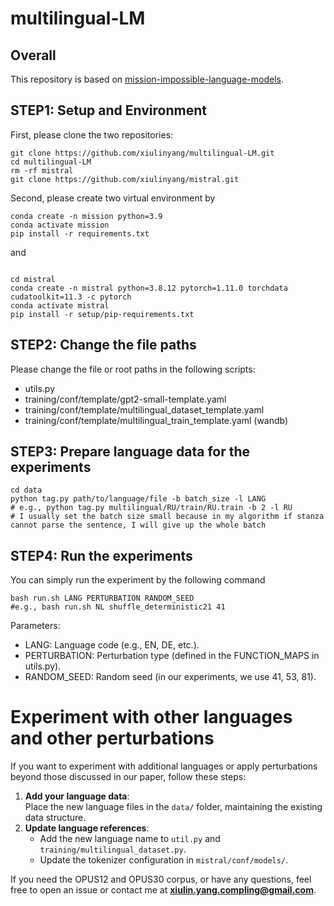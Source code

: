 # multilingual-LM

## Overall
This repository is based on [mission-impossible-language-models](https://github.com/jkallini/mission-impossible-language-models).

## STEP1: Setup and Environment
First, please clone the two repositories:
```commandline
git clone https://github.com/xiulinyang/multilingual-LM.git
cd multilingual-LM
rm -rf mistral
git clone https://github.com/xiulinyang/mistral.git
```
Second, please create two virtual environment by
```commandline
conda create -n mission python=3.9
conda activate mission
pip install -r requirements.txt
```
and 
```commandline

cd mistral
conda create -n mistral python=3.8.12 pytorch=1.11.0 torchdata cudatoolkit=11.3 -c pytorch
conda activate mistral
pip install -r setup/pip-requirements.txt
```

## STEP2: Change the file paths

Please change the file or root paths in the following scripts:
- utils.py
- training/conf/template/gpt2-small-template.yaml
- training/conf/template/multilingual_dataset_template.yaml
- training/conf/template/multilingual_train_template.yaml (wandb)

## STEP3: Prepare language data for the experiments
```commandline
cd data
python tag.py path/to/language/file -b batch_size -l LANG 
# e.g., python tag.py multilingual/RU/train/RU.train -b 2 -l RU 
# I usually set the batch size small because in my algorithm if stanza cannot parse the sentence, I will give up the whole batch
```

## STEP4: Run the experiments
You can simply run the experiment by the following command
```commandline
bash run.sh LANG PERTURBATION RANDOM_SEED
#e.g., bash run.sh NL shuffle_deterministic21 41
```
Parameters:
- LANG: Language code (e.g., EN, DE, etc.).
- PERTURBATION: Perturbation type (defined in the FUNCTION_MAPS in utils.py).
- RANDOM_SEED: Random seed (in our experiments, we use 41, 53, 81).

# Experiment with other languages and other perturbations
If you want to experiment with additional languages or apply perturbations beyond those discussed in our paper, follow these steps:
1. **Add your language data**:  
   Place the new language files in the `data/` folder, maintaining the existing data structure.
2. **Update language references**:  
   - Add the new language name to `util.py` and `training/multilingual_dataset.py`.  
   - Update the tokenizer configuration in `mistral/conf/models/`.  

If you need the OPUS12 and OPUS30 corpus, or have any questions, feel free to open an issue or contact me at **xiulin.yang.compling@gmail.com**.